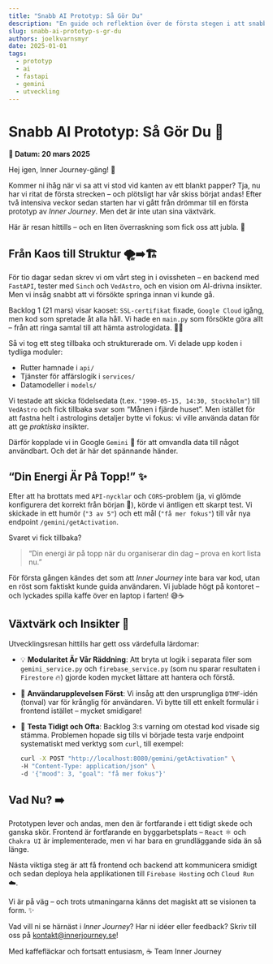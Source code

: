 ```yaml
---
title: "Snabb AI Prototyp: Så Gör Du"
description: "En guide och reflektion över de första stegen i att snabbt bygga en AI-prototyp för Inner Journey, från kodstruktur och FastAPI till Gemini-integration och lärdomar."
slug: snabb-ai-prototyp-s-gr-du
authors: joelkvarnsmyr
date: 2025-01-01
tags:
  - prototyp
  - ai
  - fastapi
  - gemini
  - utveckling
---
```


# Snabb AI Prototyp: Så Gör Du 🚀

**📅 Datum: 20 mars 2025**

Hej igen, Inner Journey-gäng! 👋

Kommer ni ihåg när vi sa att vi stod vid kanten av ett blankt papper? Tja, nu har vi ritat de första strecken – och plötsligt har vår skiss börjat andas! Efter två intensiva veckor sedan starten har vi gått från drömmar till en första prototyp av *Inner Journey*. Men det är inte utan sina växtvärk.

Här är resan hittills – och en liten överraskning som fick oss att jubla. 🎉

## Från Kaos till Struktur 🌪️➡️🏗️

För tio dagar sedan skrev vi om vårt steg in i ovissheten – en backend med `FastAPI`, tester med `Sinch` och `VedAstro`, och en vision om AI-drivna insikter. Men vi insåg snabbt att vi försökte springa innan vi kunde gå.

Backlog 1 (21 mars) visar kaoset: `SSL-certifikat` fixade, `Google Cloud` igång, men kod som spretade åt alla håll. Vi hade en `main.py` som försökte göra allt – från att ringa samtal till att hämta astrologidata. 😵‍💫

Så vi tog ett steg tillbaka och strukturerade om. Vi delade upp koden i tydliga moduler:

-   Rutter hamnade i `api/`
-   Tjänster för affärslogik i `services/`
-   Datamodeller i `models/`

Vi testade att skicka födelsedata (t.ex. `"1990-05-15, 14:30, Stockholm"`) till `VedAstro` och fick tillbaka svar som “Månen i fjärde huset”. Men istället för att fastna helt i astrologins detaljer bytte vi fokus: vi ville använda datan för att ge *praktiska* insikter.

Därför kopplade vi in Google `Gemini` 🤖 för att omvandla data till något användbart. Och det är här det spännande händer.

## “Din Energi Är På Topp!” ✨

Efter att ha brottats med `API-nycklar` och `CORS`-problem (ja, vi glömde konfigurera det korrekt från början 🤦), körde vi äntligen ett skarpt test. Vi skickade in ett humör (`"3 av 5"`) och ett mål (`"få mer fokus"`) till vår nya endpoint `/gemini/getActivation`.

Svaret vi fick tillbaka?

> “Din energi är på topp när du organiserar din dag – prova en kort lista nu.”

För första gången kändes det som att *Inner Journey* inte bara var kod, utan en röst som faktiskt kunde guida användaren. Vi jublade högt på kontoret – och lyckades spilla kaffe över en laptop i farten! 😅☕

## Växtvärk och Insikter 🌱

Utvecklingsresan hittills har gett oss värdefulla lärdomar:

-   💡 **Modularitet Är Vår Räddning**: Att bryta ut logik i separata filer som `gemini_service.py` och `firebase_service.py` (som nu sparar resultaten i `Firestore` 🔥) gjorde koden mycket lättare att hantera och förstå.
-   👤 **Användarupplevelsen Först**: Vi insåg att den ursprungliga `DTMF`-idén (tonval) var för krånglig för användaren. Vi bytte till ett enkelt formulär i frontend istället – mycket smidigare!
-   🧪 **Testa Tidigt och Ofta**: Backlog 3:s varning om otestad kod visade sig stämma. Problemen hopade sig tills vi började testa varje endpoint systematiskt med verktyg som `curl`, till exempel:

    ```bash
    curl -X POST "http://localhost:8080/gemini/getActivation" \
    -H "Content-Type: application/json" \
    -d '{"mood": 3, "goal": "få mer fokus"}'
    ```

## Vad Nu? ➡️

Prototypen lever och andas, men den är fortfarande i ett tidigt skede och ganska skör. Frontend är fortfarande en byggarbetsplats – `React` ⚛️ och `Chakra UI` är implementerade, men vi har bara en grundläggande sida än så länge.

Nästa viktiga steg är att få frontend och backend att kommunicera smidigt och sedan deploya hela applikationen till `Firebase Hosting` och `Cloud Run` ☁️.

Vi är på väg – och trots utmaningarna känns det magiskt att se visionen ta form. ✨

Vad vill ni se härnäst i *Inner Journey*? Har ni idéer eller feedback? Skriv till oss på [kontakt@innerjourney.se](mailto:kontakt@innerjourney.se)!

Med kaffefläckar och fortsatt entusiasm, ☕
Team Inner Journey